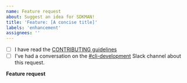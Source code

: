 ```yaml
---
name: Feature request
about: Suggest an idea for SDKMAN!
title: 'Feature: [A concise title]'
labels: 'enhancement'
assignees: ''
---
```


<!-- Thank you for suggesting a new feature. Please discuss your idea on our #cli-development Slack channel before requesting a new feature. -->

- [ ] I have read the [CONTRIBUTING guidelines](../../CONTRIBUTING.md)
- [ ] I've had a conversation on the [#cli-development](https://sdkman.slack.com/app_redirect?channel=cli-development) Slack channel about this request.

**Feature request**
<!-- A clear and precise description of what new or changed feature you want. Please include the reason, why you would need the feature. E.g. what problem does it solve? Or which workflow is currently frustrating and will be improved by this? -->


